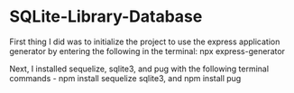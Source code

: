 # SQLite-Library-Database
 
First thing I did was to initialize the project to use the express application generator by entering the following in the terminal: npx express-generator

Next, I installed sequelize,
sqlite3, and
pug with the following terminal commands - npm install sequelize sqlite3, and npm install pug


